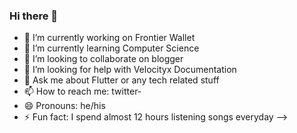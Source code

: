 ### Hi there 👋

- 🔭 I’m currently working on Frontier Wallet 
- 🌱 I’m currently learning Computer Science
- 👯 I’m looking to collaborate on blogger
- 🤔 I’m looking for help with Velocityx Documentation
- 💬 Ask me about Flutter or any tech related stuff
- 📫 How to reach me: twitter- 
- 😄 Pronouns: he/his
- ⚡ Fun fact: I spend almost 12 hours listening songs everyday 
-->
